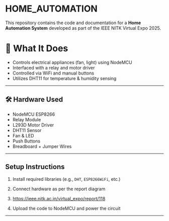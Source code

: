 # HOME_AUTOMATION
This repository contains the code and documentation for a **Home Automation System** developed as part of the IEEE NITK Virtual Expo 2025.
# 🔧 What It Does

- Controls electrical appliances (fan, light) using NodeMCU
- Interfaced with a relay and motor driver
- Controlled via WiFi and manual buttons
- Utilizes DHT11 for temperature & humidity sensing

---

## 🛠️ Hardware Used

- NodeMCU ESP8266
- Relay Module
- L293D Motor Driver
- DHT11 Sensor
- Fan & LED
- Push Buttons
- Breadboard + Jumper Wires

---


##  Setup Instructions

1. Install required libraries (e.g., `DHT`, `ESP8266WiFi`, etc.)

2. Connect hardware as per the report diagram
3. https://ieee.nitk.ac.in/virtual_expo/report/118  

4. Upload the code to NodeMCU and power the circuit

---

